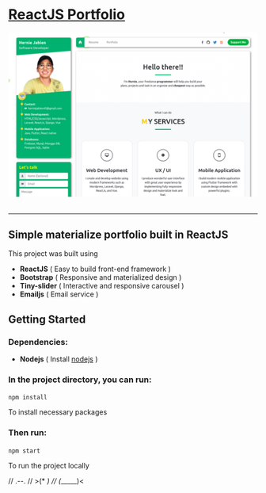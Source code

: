 # [ReactJS Portfolio](https://www.hernie-jabien.com)

<img src="./public/img/Screenshot.png" />
<br />
<br />
  
---
Simple materialize portfolio built in ReactJS
---

This project was built using 
- <b>ReactJS</b> ( Easy to build front-end framework )
- <b>Bootstrap</b> ( Responsive and materialized design )
- <b>Tiny-slider</b> ( Interactive and responsive carousel )
- <b>Emailjs</b> ( Email service )

## Getting Started
### Dependencies:
- <b>Nodejs</b>
( Install [nodejs](https://nodejs.org/en/) )

### In the project directory, you can run:
`npm install`

To install necessary packages

### Then run:
`npm start`

To run the project locally

//   .--.
// >(*  _)
// (______)<
